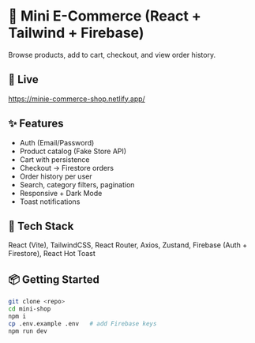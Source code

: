 # 🛒 Mini E-Commerce (React + Tailwind + Firebase)

Browse products, add to cart, checkout, and view order history.

## 🚀 Live
https://minie-commerce-shop.netlify.app/

## ✨ Features
- Auth (Email/Password)
- Product catalog (Fake Store API)
- Cart with persistence
- Checkout → Firestore orders
- Order history per user
- Search, category filters, pagination
- Responsive + Dark Mode
- Toast notifications

## 🧰 Tech Stack
React (Vite), TailwindCSS, React Router, Axios, Zustand, Firebase (Auth + Firestore), React Hot Toast

## 📦 Getting Started
```bash
git clone <repo>
cd mini-shop
npm i
cp .env.example .env   # add Firebase keys
npm run dev